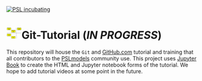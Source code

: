 [![PSL incubating](https://img.shields.io/badge/PSL-incubating-ff69b4.svg)](https://www.PSLmodels.org)

# <img src="https://raw.githubusercontent.com/PSLmodels/Git-Tutorial/master/jb_git_tutorial/jb_git_tutorial_logo.png" width=40 />Git-Tutorial (*IN PROGRESS*)
This repository will house the `Git` and [GitHub.com](https://github.com/) tutorial and training that all contributors to the [PSLmodels](https://github.com/PSLmodels) community use. This project uses [Jupyter Book](https://jupyterbook.org/intro.html) to create the HTML and Jupyter notebook forms of the tutorial. We hope to add tutorial videos at some point in the future.
